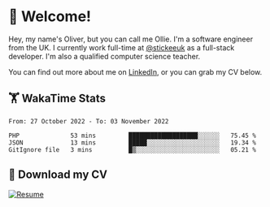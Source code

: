 # 👋 Welcome!

Hey, my name's Oliver, but you can call me Ollie. I'm a software engineer from the UK. I currently work full-time at [@stickeeuk](https://www.github.com/stickeeuk) as a full-stack developer. I'm also a qualified computer science teacher.

You can find out more about me on [LinkedIn](https://www.linkedin.com/in/oliverearl), or you can grab my CV below.

## 🏋 WakaTime Stats

<!--START_SECTION:waka-->

```text
From: 27 October 2022 - To: 03 November 2022

PHP              53 mins         ███████████████████░░░░░░   75.45 %
JSON             13 mins         █████░░░░░░░░░░░░░░░░░░░░   19.34 %
GitIgnore file   3 mins          █▒░░░░░░░░░░░░░░░░░░░░░░░   05.21 %
```

<!--END_SECTION:waka-->

## 📌 Download my CV

[![Resume](https://github-readme-stats.vercel.app/api/pin/?username=oliverearl&repo=resume-2022)](https://github.com/oliverearl/resume-2022/blob/build/cv.pdf)
